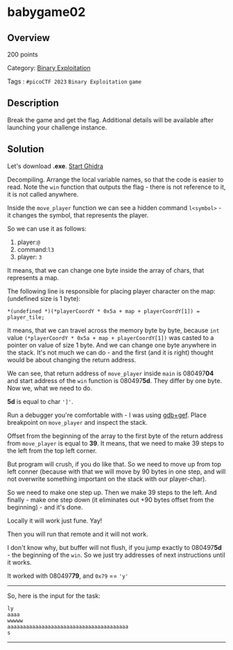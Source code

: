# babygame02 #
 
## Overview ##
 
200 points
 
Category: [Binary Exploitation](../)
 
Tags : `#picoCTF 2023` `Binary Exploitation` `game`
 
## Description ##

Break the game and get the flag.
Additional details will be available after launching your challenge instance. 
 
## Solution ##

Let's download **.exe**.
[Start Ghidra](https://github.com/NationalSecurityAgency/ghidra/releases)

Decompiling. Arrange the local variable names, so that the code is easier to read.
Note the `win` function that outputs the flag - there is not reference to it, it is not called anywhere. 

Inside the `move_player` function we can see a hidden command `l<symbol>` - it changes the symbol, that represents the player.

So we can use it as follows:
1. player:`@`
2. command:`l3`
3. player: `3`

It means, that we can change one byte inside the array of chars, that represents a map.

The following line is responsible for placing player character on the map:(undefined size is 1 byte): 

`*(undefined *)(*playerCoordY * 0x5a + map + playerCoordY[1]) = player_tile;`

It means, that we can travel across the memory byte by byte, because `int` value `(*playerCoordY * 0x5a + map + playerCoordY[1])` was casted to a pointer on value of size 1 byte. And we can change one byte anywhere in the stack. It's not much we can do - and the first (and it is right) thought would be about changing the return address. 

We can see, that return address of `move_player` inside `main` is 080497**04** and start address of the `win` function is 080497**5d**. They differ by one byte. Now we, what we need to do.

**5d** is equal to char `']'`.

Run a debugger you're comfortable with - I was using [gdb+gef](https://github.com/hugsy/gef). Place breakpoint on `move_player` and inspect the stack. 

Offset from the beginning of the array to the first byte of the return address from `move_player` is equal to **39**. It means, that we need to make 39 steps to the left from the top left corner.

But program will crush, if you do like that. So we need to move up from top left conner (because with that we will move by 90 bytes in one step, and will not overwrite something important on the stack with our player-char).

So we need to make one step up. Then we make 39 steps to the left. And finally - make one step down (it eliminates out +90 bytes offset from the beginning) - and it's done.

Locally it will work just fune. Yay!

Then you will run that remote and it will not work.

I don't know why, but buffer will not flush, if you jump exactly to 080497**5d** - the beginning of the `win`. So we just try addresses of next instructions until it works.

It worked with 080497**79**, and `0x79` == `'y'`

------
So, here is the input for the task:
```
ly
aaaa
wwwww
aaaaaaaaaaaaaaaaaaaaaaaaaaaaaaaaaaaaaaa
s
```
------